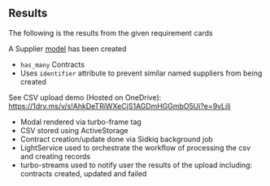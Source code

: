 ## Results

The following is the results from the given requirement cards

A Supplier [model](app/models/supplier.rb) has been created
- `has_many` Contracts
- Uses `identifier` attribute to prevent similar named suppliers from being created

See CSV upload demo (Hosted on OneDrive): https://1drv.ms/v/s!AhkDeTRiWXeCjS1AGDmHGGmbO5Ui?e=9vLjli

- Modal rendered via turbo-frame tag
- CSV stored using ActiveStorage
- Contract creation/update done via Sidkiq background job
- LightService used to orchestrate the workflow of processing the csv and creating records
- turbo-streams used to notify user the results of the upload including: contracts created, updated and failed

